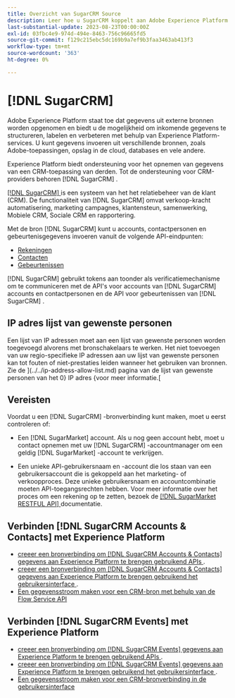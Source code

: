 ```yaml
---
title: Overzicht van SugarCRM Source
description: Leer hoe u SugarCRM koppelt aan Adobe Experience Platform met behulp van API's of de gebruikersinterface.
last-substantial-update: 2023-08-23T00:00:00Z
exl-id: 03fbc4e9-974d-494e-8463-756c96665fd5
source-git-commit: f129c215ebc5dc169b9a7ef9b3faa3463ab413f3
workflow-type: tm+mt
source-wordcount: '363'
ht-degree: 0%

---
```


# [!DNL SugarCRM]

Adobe Experience Platform staat toe dat gegevens uit externe bronnen worden opgenomen en biedt u de mogelijkheid om inkomende gegevens te structureren, labelen en verbeteren met behulp van Experience Platform-services. U kunt gegevens invoeren uit verschillende bronnen, zoals Adobe-toepassingen, opslag in de cloud, databases en vele andere.

Experience Platform biedt ondersteuning voor het opnemen van gegevens van een CRM-toepassing van derden. Tot de ondersteuning voor CRM-providers behoren [!DNL SugarCRM] .

[[!DNL SugarCRM] ](https://www.sugarcrm.com/) is een systeem van het het relatiebeheer van de klant (CRM). De functionaliteit van [!DNL SugarCRM] omvat verkoop-kracht automatisering, marketing campagnes, klantensteun, samenwerking, Mobiele CRM, Sociale CRM en rapportering.

Met de bron [!DNL SugarCRM] kunt u accounts, contactpersonen en gebeurtenisgegevens invoeren vanuit de volgende API-eindpunten:

* [ Rekeningen ](https://market.apidocs.sugarcrm.com/#b0aeb0cd-80ea-4688-8474-54e4873f32f3)
* [ Contacten ](https://market.apidocs.sugarcrm.com/#308c5025-9478-4de3-8a41-1fc3cff1d8d1)
* [Gebeurtenissen](https://market.apidocs.sugarcrm.com/#516ec3b1-8e70-43d4-8bf2-38a2ae74c0a5)

[!DNL SugarCRM] gebruikt tokens aan toonder als verificatiemechanisme om te communiceren met de API&#39;s voor accounts van [!DNL SugarCRM] accounts en contactpersonen en de API voor gebeurtenissen van [!DNL SugarCRM] .

## IP adres lijst van gewenste personen

Een lijst van IP adressen moet aan een lijst van gewenste personen worden toegevoegd alvorens met bronschakelaars te werken. Het niet toevoegen van uw regio-specifieke IP adressen aan uw lijst van gewenste personen kan tot fouten of niet-prestaties leiden wanneer het gebruiken van bronnen. Zie de ](../../ip-address-allow-list.md) pagina van de lijst van gewenste personen van het 0} IP adres {voor meer informatie.[

## Vereisten

Voordat u een [!DNL SugarCRM] -bronverbinding kunt maken, moet u eerst controleren of:

* Een [!DNL SugarMarket] account. Als u nog geen account hebt, moet u contact opnemen met uw [!DNL SugarCRM] -accountmanager om een geldig [!DNL SugarMarket] -account te verkrijgen.

* Een unieke API-gebruikersnaam en -account die los staan van een gebruikersaccount die is gekoppeld aan het marketing- of verkoopproces. Deze unieke gebruikersnaam en accountcombinatie moeten API-toegangsrechten hebben. Voor meer informatie over het proces om een rekening op te zetten, bezoek de [[!DNL SugarMarket RESTFUL API] ](https://market.apidocs.sugarcrm.com/#intro) documentatie.

## Verbinden [!DNL SugarCRM Accounts & Contacts] met Experience Platform

* [ creeer een bronverbinding om  [!DNL SugarCRM Accounts & Contacts]  gegevens aan Experience Platform te brengen gebruikend APIs ](../../tutorials/api/create/crm/sugarcrm-accounts-contacts.md).
* [ creeer een bronverbinding om  [!DNL SugarCRM Accounts & Contacts]  gegevens aan Experience Platform te brengen gebruikend het gebruikersinterface ](../../tutorials/ui/create/crm/sugarcrm-accounts-contacts.md).
* [Een gegevensstroom maken voor een CRM-bron met behulp van de Flow Service API](../../tutorials/api/collect/crm.md)


## Verbinden [!DNL SugarCRM Events] met Experience Platform

* [ creeer een bronverbinding om  [!DNL SugarCRM Events]  gegevens aan Experience Platform te brengen gebruikend APIs ](../../tutorials/ui/create/crm/sugarcrm-events.md).
* [ creeer een bronverbinding om  [!DNL SugarCRM Events]  gegevens aan Experience Platform te brengen gebruikend het gebruikersinterface ](../../tutorials/ui/create/crm/sugarcrm-events.md).
* [Een gegevensstroom maken voor een CRM-bronverbinding in de gebruikersinterface](../../tutorials/ui/dataflow/crm.md)
